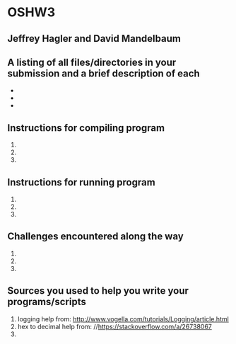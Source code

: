 # OSHW3

## Jeffrey Hagler and David Mandelbaum
## A listing of all files/directories in your submission and a brief description of each
  *
  *
  *

##	Instructions for compiling program
 1. 
 2. 
 3. 

##	Instructions for running program
 1. 
 2. 
 3. 

##	Challenges encountered along the way
 1. 
 2. 
 3. 

##	Sources you used to help you write your programs/scripts
 1. logging help from: http://www.vogella.com/tutorials/Logging/article.html
 2. hex to decimal help from: //https://stackoverflow.com/a/26738067
 3. 
 

